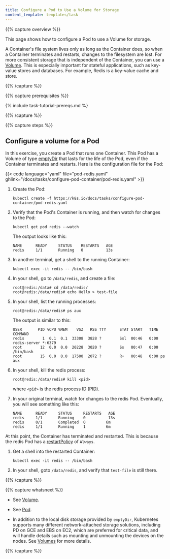 ```yaml
---
title: Configure a Pod to Use a Volume for Storage
content_template: templates/task
---
```


{{% capture overview %}}

This page shows how to configure a Pod to use a Volume for storage.

A Container's file system lives only as long as the Container does, so when a
Container terminates and restarts, changes to the filesystem are lost. For more
consistent storage that is independent of the Container, you can use a
[Volume](/docs/concepts/storage/volumes/). This is especially important for stateful
applications, such as key-value stores and databases. For example, Redis is a
key-value cache and store.

{{% /capture %}}

{{% capture prerequisites %}}

{% include task-tutorial-prereqs.md %}

{{% /capture %}}

{{% capture steps %}}

## Configure a volume for a Pod

In this exercise, you create a Pod that runs one Container. This Pod has a
Volume of type
[emptyDir](/docs/concepts/storage/volumes/#emptydir)
that lasts for the life of the Pod, even if the Container terminates and
restarts. Here is the configuration file for the Pod:

{{< code language="yaml" file="pod-redis.yaml" ghlink="/docs/tasks/configure-pod-container/pod-redis.yaml" >}}

1. Create the Pod:

       kubectl create -f https://k8s.io/docs/tasks/configure-pod-container/pod-redis.yaml

1. Verify that the Pod's Container is running, and then watch for changes to
the Pod:

       kubectl get pod redis --watch

    The output looks like this:

       NAME      READY     STATUS    RESTARTS   AGE
       redis     1/1       Running   0          13s

1. In another terminal, get a shell to the running Container:

       kubectl exec -it redis -- /bin/bash

1. In your shell, go to `/data/redis`, and create a file:

       root@redis:/data# cd /data/redis/
       root@redis:/data/redis# echo Hello > test-file

1. In your shell, list the running processes:

       root@redis:/data/redis# ps aux

    The output is similar to this:

       USER       PID %CPU %MEM    VSZ   RSS TTY      STAT START   TIME COMMAND
       redis        1  0.1  0.1  33308  3828 ?        Ssl  00:46   0:00 redis-server *:6379
       root        12  0.0  0.0  20228  3020 ?        Ss   00:47   0:00 /bin/bash
       root        15  0.0  0.0  17500  2072 ?        R+   00:48   0:00 ps aux

1. In your shell, kill the redis process:

       root@redis:/data/redis# kill <pid>

    where `<pid>` is the redis process ID (PID).

1. In your original terminal, watch for changes to the redis Pod. Eventually,
you will see something like this:

       NAME      READY     STATUS     RESTARTS   AGE
       redis     1/1       Running    0          13s
       redis     0/1       Completed  0         6m
       redis     1/1       Running    1         6m

At this point, the Container has terminated and restarted. This is because the
redis Pod has a
[restartPolicy](/docs/reference/generated/kubernetes-api/{{page.version}}/#podspec-v1-core)
of `Always`.

1. Get a shell into the restarted Container:

       kubectl exec -it redis -- /bin/bash

1. In your shell, goto `/data/redis`, and verify that `test-file` is still there.

{{% /capture %}}

{{% capture whatsnext %}}

* See [Volume](/docs/reference/generated/kubernetes-api/{{page.version}}/#volume-v1-core).

* See [Pod](/docs/reference/generated/kubernetes-api/{{page.version}}/#pod-v1-core).

* In addition to the local disk storage provided by `emptyDir`, Kubernetes
supports many different network-attached storage solutions, including PD on
GCE and EBS on EC2, which are preferred for critical data, and will handle
details such as mounting and unmounting the devices on the nodes. See
[Volumes](/docs/concepts/storage/volumes/) for more details.

{{% /capture %}}


